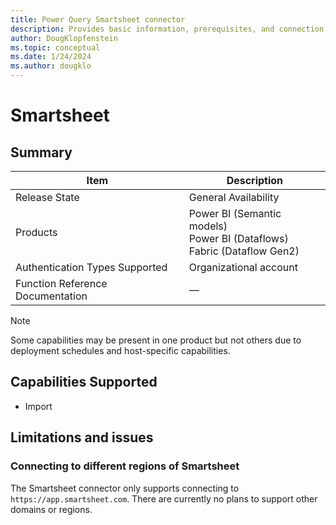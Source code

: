 ```yaml
---
title: Power Query Smartsheet connector
description: Provides basic information, prerequisites, and connection instructions, along with troubleshooting information for the Smartsheet connector.
author: DougKlopfenstein
ms.topic: conceptual
ms.date: 1/24/2024
ms.author: dougklo
---
```


# Smartsheet

## Summary

| Item | Description |
| ---- | ----------- |
| Release State | General Availability |
| Products | Power BI (Semantic models)<br/>Power BI (Dataflows)<br/>Fabric (Dataflow Gen2) |
| Authentication Types Supported | Organizational account |
| Function Reference Documentation | &mdash; |

> [!NOTE]
> Some capabilities may be present in one product but not others due to deployment schedules and host-specific capabilities.

## Capabilities Supported

* Import

## Limitations and issues

### Connecting to different regions of Smartsheet

The Smartsheet connector only supports connecting to `https://app.smartsheet.com`. There are currently no plans to support other domains or regions.
